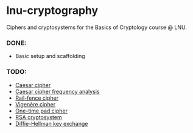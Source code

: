lnu-cryptography
================

Ciphers and cryptosystems for the Basics of Cryptology course @ LNU.

### DONE:

- Basic setup and scaffolding

### TODO:

- [Caesar cipher](https://en.wikipedia.org/wiki/Caesar_cipher)
- [Caesar cipher frequency analysis](https://en.wikipedia.org/wiki/Caesar_cipher#Breaking_the_cipher)
- [Rail-fence cipher](https://en.wikipedia.org/wiki/Rail_fence_cipher)
- [Vigenère cipher](https://en.wikipedia.org/wiki/Vigen%C3%A8re_cipher)
- [One-time pad cipher](https://en.wikipedia.org/wiki/One-time_pad)
- [RSA cryptosystem](<https://en.wikipedia.org/wiki/RSA_(cryptosystem)>)
- [Diffie-Hellman key exchange](https://en.wikipedia.org/wiki/Diffie%E2%80%93Hellman_key_exchange)